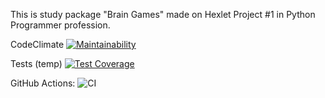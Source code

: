 This is study package "Brain Games" made on Hexlet Project #1 in Python Programmer profession.

CodeClimate
[![Maintainability](https://api.codeclimate.com/v1/badges/a99a88d28ad37a79dbf6/maintainability)](https://codeclimate.com/github/codeclimate/codeclimate/maintainability)

Tests (temp)
[![Test Coverage](https://api.codeclimate.com/v1/badges/a99a88d28ad37a79dbf6/test_coverage)](https://codeclimate.com/github/codeclimate/codeclimate/test_coverage)

GitHub Actions:
![CI](https://github.com/ivekhov/python-project-lvl1/workflows/CI/badge.svg?branch=master)
